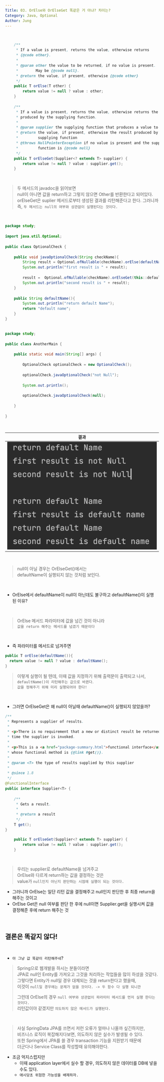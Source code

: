 ```yaml
---
Title: 03. OrElse와 OrElseGet 똑같은 거 아냐? 차이는?
Category: Java, Optional
Author: Jung
---
```


</br>

```java
    /**
     * If a value is present, returns the value, otherwise returns
     * {@code other}.
     *
     * @param other the value to be returned, if no value is present.
     *        May be {@code null}.
     * @return the value, if present, otherwise {@code other}
     */
    public T orElse(T other) {
        return value != null ? value : other;
    }

    /**
     * If a value is present, returns the value, otherwise returns the result
     * produced by the supplying function.
     *
     * @param supplier the supplying function that produces a value to be returned
     * @return the value, if present, otherwise the result produced by the
     *         supplying function
     * @throws NullPointerException if no value is present and the supplying
     *         function is {@code null}
     */
    public T orElseGet(Supplier<? extends T> supplier) {
        return value != null ? value : supplier.get();
    }

```

</br>

> 두 메서드의 javadoc을 읽어보면  
> null이 아니면 값을 return하고 그렇지 않으면 Other를 반환한다고 되어있다.  
> orElseGet은 suplier 메서드로부터 생성된 결과를 리턴해준다고 한다.
> 그러니까 즉, `두 메서드는 null의 여부와 상관없이 실행된다는 것이다.`

</br>

```java
package study;

import java.util.Optional;

public class OptionalCheck {

    public void javaOptionalCheck(String checkName){
        String result = Optional.ofNullable(checkName).orElse(defaultName());
        System.out.println("first result is " + result);

        result =  Optional.ofNullable(checkName).orElseGet(this::defaultName);
        System.out.println("second result is " + result);
    }

    public String defaultName(){
        System.out.println("return default Name");
        return "default name";
    }
}

```

```java

package study;

public class AnotherMain {

    public static void main(String[] args) {

        OptionalCheck optionalCheck = new OptionalCheck();

        optionalCheck.javaOptionalCheck("not Null");

        System.out.println();

        optionalCheck.javaOptionalCheck(null);

    }

}

```

</br>

|               결과               |
| :------------------------------: |
| ![결과](../res/_03_optional.png) |

</br>

> null이 아닐 경우는 OrElseGet()에서는  
> defaultName이 실행되지 않는 것처럼 보인다.

</br>

- OrElse에서 defaultName이 null이 아닌데도 불구하고 defaultName()이 실행 된 이유?

</br>

> OrElse 메서드 파라미터에 값을 넘긴 것이 아니라  
> `값을 return 해주는 메서드를 넘겼기 때문이다`

</br>

- 즉 파라미터를 메서드로 넘겨주면

```java
public T orElse(defaultName()){
  return value != null ? value : defaultName();
}
```

> 이렇게 실행이 될 텐데,
> 이때 값을 지정하기 위해 출력문이 출력되고 나서,  
> `defaultName()이 리턴해주는 값으로 바뀐다`.  
> `값을 정해주기 위해 미리 실행되어야 한다!`

</br>

- 그러면 OrElseGet은 왜 null이 아닐때 defaultName()이 실행되지 않았을까?

```java
/**
 * Represents a supplier of results.
 *
 * <p>There is no requirement that a new or distinct result be returned each
 * time the supplier is invoked.
 *
 * <p>This is a <a href="package-summary.html">functional interface</a>
 * whose functional method is {@link #get()}.
 *
 * @param <T> the type of results supplied by this supplier
 *
 * @since 1.8
 */
@FunctionalInterface
public interface Supplier<T> {

    /**
     * Gets a result.
     *
     * @return a result
     */
    T get();
}
```

```java
    public T orElseGet(Supplier<? extends T> supplier) {
        return value != null ? value : supplier.get();
    }
```

</br>

> 우리는 supplier로 defaultName을 넘겨주고  
> OrElse와 다르게 return하는 값을 결정하는 것은  
> value가 `null인지 아닌지 판단하는 시점에 실행이 되는 것이다.`

- 그러니까 OrElse는 일단 리턴 값을 결정해주고 null인지 판단한 후 최종 return을 해주는 것이고
- OrElse Get은 null 여부를 판단 한 후에 null이면 Supplier.get을 실행시켜 값을 결정해준 후에 return 해주는 것

</br>

## 결론은 똑같지 않다!

</br>

- `아 그냥 값 똑같이 리턴해주네`?

> Spring으로 웹개발을 하시는 분들이라면  
> JPA로 null인 Entity를 가져오고 그것을 처리하는 작업들을 많이 하셨을 것같다.  
> 그렇다면 Entity가 null일 경우 대체되는 것을 return한다고 했을때,  
> 이것이 `null일 경우에는 문제가 없을 것이다. -> 두 함수 다 실행 되니깐`
>
> 그런데 OrElse의 경우 `null 여부와 상관없이 파라미터 메서드를 먼저 실행 한다는 것이다.`  
> 리턴값이야 같겠지만 `의도하지 않은 메서드가 실행된다.`

</br>

> 사실 SpringData JPA를 쓰면서 저런 오류가 얼마나 나올까 싶긴하지만,  
> 비즈니스 로직이 복잡해지다보면, 의도하지 않은 실수가 발생될 수 있다.  
> 또한 Spring에서 JPA를 쓸 경우 transaction 기능을 지원받기 때문에  
> 더군다나 Service Class를 작성할때 유의해야한다.

- 조금 억지스럽지만
  - 이때 application layer에서 실수 할 경우, 의도하지 않은 데이터를 DB에 넣을 수도 있다.
  - `애시당초 위험한 가능성을 배제하자.`

</br>

